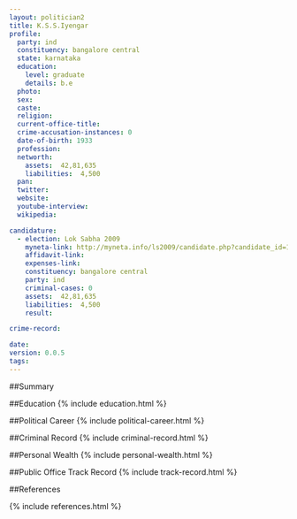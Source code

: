 ```yaml
---
layout: politician2
title: K.S.S.Iyengar
profile: 
  party: ind
  constituency: bangalore central
  state: karnataka
  education: 
    level: graduate
    details: b.e
  photo: 
  sex: 
  caste: 
  religion: 
  current-office-title: 
  crime-accusation-instances: 0
  date-of-birth: 1933
  profession: 
  networth: 
    assets:  42,81,635
    liabilities:  4,500
  pan: 
  twitter: 
  website: 
  youtube-interview: 
  wikipedia: 

candidature: 
  - election: Lok Sabha 2009
    myneta-link: http://myneta.info/ls2009/candidate.php?candidate_id=1752
    affidavit-link: 
    expenses-link: 
    constituency: bangalore central 
    party: ind
    criminal-cases: 0
    assets:  42,81,635
    liabilities:  4,500
    result:  

crime-record: 

date: 
version: 0.0.5
tags: 
---
```

##Summary


##Education
{% include education.html %}


##Political Career
{% include political-career.html %}


##Criminal Record
{% include criminal-record.html %}


##Personal Wealth
{% include personal-wealth.html %}


##Public Office Track Record
{% include track-record.html %}


##References


{% include references.html %}
